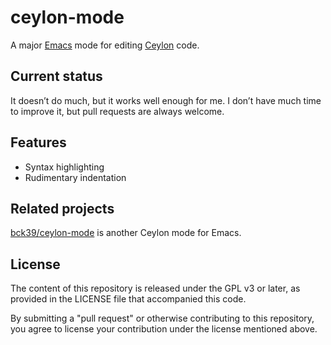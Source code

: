 ceylon-mode
===========

A major [Emacs] mode for editing [Ceylon] code.

Current status
--------------

It doesn’t do much, but it works well enough for me.
I don’t have much time to improve it, but pull requests are always welcome.

Features
--------

- Syntax highlighting
- Rudimentary indentation

Related projects
----------------

[bck39/ceylon-mode] is another Ceylon mode for Emacs.

License
-------

The content of this repository is released under the GPL v3 or later, as provided in the LICENSE file that accompanied this code.

By submitting a "pull request" or otherwise contributing to this repository, you agree to license your contribution under the license mentioned above.

[Emacs]: https://www.gnu.org/software/emacs/
[Ceylon]: https://ceylon-lang.org/
[bck39/ceylon-mode]: https://github.com/bkc39/ceylon-mode
